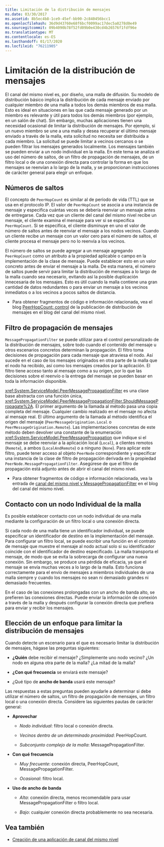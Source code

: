 ```yaml
---
title: Limitación de la distribución de mensajes
ms.date: 03/30/2017
ms.assetid: 8b5ec4b8-1ce9-45ef-bb90-2c840456bcc1
ms.openlocfilehash: 36d9d43760e68f6bcf0099ac17dec5a8278d0e49
ms.sourcegitcommit: 09b4090b78f52fd09b0e430cd4b26576f1fdf96e
ms.translationtype: MT
ms.contentlocale: es-ES
ms.lasthandoff: 01/17/2020
ms.locfileid: "76211905"
---
```

# <a name="limiting-message-distribution"></a>Limitación de la distribución de mensajes

El canal del mismo nivel es, por diseño, una malla de difusión. Su modelo de distribución básico implica la distribución de cada mensaje enviado por cualquier miembro de una malla a todos los demás miembros de esa malla. Esto es ideal en situaciones en las que cada mensaje generado por un miembro es relevante y útil para todos los demás miembros (por ejemplo, en un salón de chat). Sin embargo, muchas aplicaciones tienen una necesidad ocasional de limitar la distribución de mensajes. Por ejemplo, si un nuevo miembro se une a una malla y desea recuperar el último mensaje enviado a través de la malla, esta solicitud no necesita ser distribuida a cada miembro. La solicitud se puede limitar a vecinos cercanos o se pueden filtrar los mensajes generados localmente. Los mensajes también se pueden enviar a un nodo individual en la malla. En este tema se analiza el uso del número de saltos, de un filtro de propagación de mensajes, de un filtro local o de una conexión directa para controlar la forma en que los mensajes se reenvían a lo largo de la malla, y se proporcionan instrucciones de carácter general para elegir un enfoque.

## <a name="hop-counts"></a>Números de saltos

El concepto de `PeerHopCount` es similar al de período de vida (TTL) que se usa en el protocolo IP. El valor de `PeerHopCount` se asocia a una instancia de mensaje y especifica cuántas veces se debería reenviar un mensaje antes de entregarse. Cada vez que un cliente del canal del mismo nivel recibe un mensaje, el cliente examina el mensaje para ver si se especifica `PeerHopCount`. Si se especifica, el cliente disminuye en uno el valor de número de saltos antes de reenviar el mensaje a los nodos vecinos. Cuando un cliente recibe un mensaje con un valor cero para el número de saltos, el cliente procesa el mensaje pero no lo reenvía a los vecinos.

El número de saltos se puede agregar a un mensaje agregando `PeerHopCount` como un atributo a la propiedad aplicable o campo en la implementación de la clase de mensaje. Puede establecer esto en un valor concreto antes de enviar el mensaje a la malla. De esta manera, el número de saltos puede servir para limitar la distribución de mensajes a lo largo de la malla cuando sea necesario, evitando así la posible duplicación innecesaria de los mensajes. Esto es útil cuando la malla contiene una gran cantidad de datos redundantes o para enviar un mensaje a los vecinos inmediatos o a los vecinos a pocos saltos de distancia.

- Para obtener fragmentos de código e información relacionada, vea el blog [PeerHopCount: control](https://docs.microsoft.com/archive/blogs/peerchan/the-peerhopcount-attribute-controlling-message-distribution) de la publicación de distribución de mensajes en el blog del canal del mismo nivel.

## <a name="message-propagation-filter"></a>Filtro de propagación de mensajes

`MessagePropagationFilter` se puede utilizar para el control personalizado de la distribución de mensajes, sobre todo cuando el contenido del mensaje u otros escenarios concretos determinan la propagación. El filtro toma decisiones de propagación para cada mensaje que atraviesa el nodo. Así sucede en el caso de los mensajes originados en otra parte de la malla que el nodo ha recibido, así como los mensajes creados por la aplicación. El filtro tiene acceso tanto al mensaje como a su origen, por lo que las decisiones sobre el reenvío o la entrega del mensaje se pueden basar en toda la información disponible.

<xref:System.ServiceModel.PeerMessagePropagationFilter> es una clase base abstracta con una función única, <xref:System.ServiceModel.PeerMessagePropagationFilter.ShouldMessagePropagate%2A>. El primer argumento de la llamada al método pasa una copia completa del mensaje. Cualquier cambio realizado en el mensaje no afecta al mensaje real. El último argumento de la llamada al método identifica el origen del mensaje (`PeerMessageOrigination.Local` o `PeerMessageOrigination.Remote`). Las implementaciones concretas de este método deben devolver una constante de la enumeración <xref:System.ServiceModel.PeerMessagePropagation> que indique si el mensaje se debe reenviar a la aplicación local (`Local`), a clientes remotos (`Remote`), a ambos (`LocalAndRemote`) o a ninguno (`None`). Para aplicar este filtro, puede tener acceso al objeto `PeerNode` correspondiente y especificar una instancia de la clase de filtro de propagación derivada en la propiedad `PeerNode.MessagePropagationFilter`. Asegúrese de que el filtro de propagación está adjunto antes de abrir el canal del mismo nivel.

- Para obtener fragmentos de código e información relacionada, vea la entrada de [canal del mismo nivel y MessagePropagationFilter](https://docs.microsoft.com/archive/blogs/peerchan/peer-channel-and-messagepropagationfilter) en el blog del canal del mismo nivel.

## <a name="contacting-an-individual-node-in-the-mesh"></a>Contacto con un nodo Individual de la malla

Es posible establecer contacto con un nodo individual de una malla mediante la configuración de un filtro local o una conexión directa.

Si cada nodo de una malla tiene un identificador individual, se puede especificar un identificador de destino en la implementación del mensaje. Para configurar un filtro local, se puede escribir una función en el contrato de mensaje que muestre el mensaje al nodo actual solo si su identificador coincide con el identificador de destino especificado. La malla transporta el mensaje, de modo que se evita la sobrecarga de configurar una nueva conexión. Sin embargo, se produce una pérdida de eficacia, ya que el mensaje se envía muchas veces a lo largo de la malla. Esto funciona correctamente para el envío de mensajes a miembros individuales de una malla siempre y cuando los mensajes no sean ni demasiado grandes ni demasiado frecuentes.

En el caso de las conexiones prolongadas con un ancho de banda alto, se prefieren las conexiones directas. Puede enviar la información de conexión a través de la malla y después configurar la conexión directa que prefiera para enviar y recibir los mensajes.

## <a name="choosing-an-approach-for-limiting-message-distribution"></a>Elección de un enfoque para limitar la distribución de mensajes

Cuando detecte un escenario para el que es necesario limitar la distribución de mensajes, hágase las preguntas siguientes:

- **¿Quién** debe recibir el mensaje? ¿Simplemente uno nodo vecino? ¿Un nodo en alguna otra parte de la malla? ¿La mitad de la malla?

- **¿Con qué frecuencia** se enviará este mensaje?

- ¿Qué tipo de **ancho de banda** usará este mensaje?

Las respuestas a estas preguntas pueden ayudarle a determinar si debe utilizar el número de saltos, un filtro de propagación de mensajes, un filtro local o una conexión directa. Considere las siguientes pautas de carácter general:

- **Aprovechar**

  - *Nodo individual*: filtro local o conexión directa.

  - *Vecinos dentro de un determinado proximidad*: PeerHopCount.

  - *Subconjunto complejo de la malla*: MessagePropagationFilter.

- **Con qué frecuencia**

  - *Muy frecuente*: conexión directa, PeerHopCount, MessagePropagationFilter.

  - *Ocasional*: filtro local.

- **Uso de ancho de banda**

  - *Alta*: conexión directa, menos recomendable para usar MessagePropagationFilter o filtro local.

  - *Bajo*: cualquier conexión directa probablemente no sea necesaria.

## <a name="see-also"></a>Vea también

- [Creación de una aplicación de canal del mismo nivel](../../../../docs/framework/wcf/feature-details/building-a-peer-channel-application.md)
